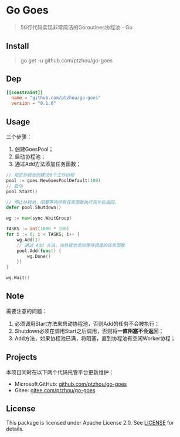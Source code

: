 # Go Goes

> 50行代码实现非常简洁的Goroutines协程池 - Go

## Install

> go get -u github.com/ptzhou/go-goes

## Dep

```toml
[[constraint]]
  name = "github.com/ptzhou/go-goes"
  version = "0.1.0"
```

## Usage

三个步骤：

1. 创建GoesPool；
2. 启动协程池；
3. 通过Add方法添加任务函数；

```go
// 指定协程池创建100个工作协程
pool := goes.NewGoesPoolDefault(100)
// 启动
pool.Start()

// 停止协程池，阻塞等待所有任务函数执行完毕后返回。
defer pool.Shutdown()

wg := new(sync.WaitGroup)

TASKS := int(1000 * 100)
for i := 0; i < TASKS; i++ {
    wg.Add(1)
    // 通过 Add 方法，向协程池添加等待调度的任务函数
    pool.Add(func() {
        wg.Done()
    })
}

wg.Wait()

```

## Note

需要注意的问题：

1. 必须调用Start方法来启动协程池，否则Add的任务不会被执行；
2. Shutdown必须在调用Start之后调用，否则将**一直阻塞不会返回**；
3. Add方法，如果协程池已满，将阻塞，直到协程池有空闲Worker协程；

## Projects

本项目同时在以下两个代码托管平台更新维护：

- Microsoft.GitHub: [github.com/ptzhou/go-goes](https://github.com/ptzhou/go-goes)
- Gitee: [gitee.com/ptzhou/go-goes](https://gitee.com/ptzhou/go-goes)

## License

This package is licensed under Apache License 2.0. See [LICENSE](./LICENSE) for details.
